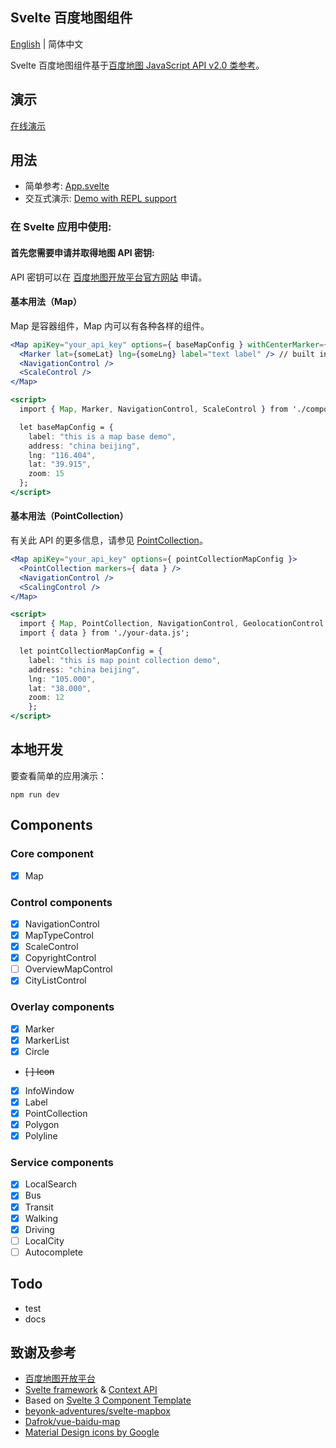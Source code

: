 ## Svelte 百度地图组件

[English](./README.md) | 简体中文

Svelte 百度地图组件基于[百度地图 JavaScript API v2.0 类参考](https://mapopen-pub-jsapi.bj.bcebos.com/jsapi/reference/jsapi_reference.html)。

## 演示

[在线演示](https://vulcangz.github.io/svelte-baidumaps/demo/)

## 用法

* 简单参考: [App.svelte](https://github.com/vulcangz/svelte-baidumaps/tree/master/src/App.svelte)
* 交互式演示: [Demo with REPL support](https://svelte.worldlink.com.cn/examples)

### 在 Svelte 应用中使用:

#### 首先您需要申请并取得地图 API 密钥:

API 密钥可以在 [百度地图开放平台官方网站](http://lbsyun.baidu.com/apiconsole/key) 申请。

#### 基本用法（Map）

Map 是容器组件，Map 内可以有各种各样的组件。

```jsx
<Map apiKey="your_api_key" options={ baseMapConfig } withCenterMarker={ true } >
  <Marker lat={someLat} lng={someLng} label="text label" /> // built in Marker component
  <NavigationControl />
  <ScaleControl />
</Map>

<script>
  import { Map, Marker, NavigationControl, ScaleControl } from './components/components.module.js'

  let baseMapConfig = {
    label: "this is a map base demo",
    address: "china beijing",
    lng: "116.404",
    lat: "39.915",
    zoom: 15
  };
</script>
```

#### 基本用法（PointCollection）

有关此 API 的更多信息，请参见 [PointCollection](http://lbsyun.baidu.com/cms/jsapi/reference/jsapi_reference.html#a3b21)。

```jsx
<Map apiKey="your_api_key" options={ pointCollectionMapConfig }>
  <PointCollection markers={ data } />
  <NavigationControl />
  <ScalingControl />
</Map>

<script>
  import { Map, PointCollection, NavigationControl, GeolocationControl } from './components/components.module.js'
  import { data } from './your-data.js';

  let pointCollectionMapConfig = {
    label: "this is map point collection demo",
    address: "china beijing",
    lng: "105.000",
    lat: "38.000",
    zoom: 12
	}; 
</script>
```

## 本地开发

要查看简单的应用演示：

`
npm run dev
`

## Components

### Core component

- [x] Map

### Control components
- [x] NavigationControl
- [x] MapTypeControl
- [x] ScaleControl
- [x] CopyrightControl
- [ ] OverviewMapControl
- [x] CityListControl

### Overlay components
- [x] Marker
- [x] MarkerList
- [x] Circle
- ~~[ ] Icon~~
- [x] InfoWindow
- [x] Label
- [x] PointCollection
- [x] Polygon
- [x] Polyline

### Service components
- [x] LocalSearch
- [x] Bus
- [x] Transit
- [x] Walking
- [x] Driving
- [ ] LocalCity
- [ ] Autocomplete

## Todo

* test
* docs

## 致谢及参考

* [百度地图开放平台](http://lbsyun.baidu.com/)
* [Svelte framework](https://svelte.dev/) & [Context API](https://svelte.dev/tutorial/context-api)
* Based on [Svelte 3 Component Template](https://github.com/YogliB/svelte-component-template)
* [beyonk-adventures/svelte-mapbox](https://github.com/beyonk-adventures/svelte-mapbox)
* [Dafrok/vue-baidu-map](https://github.com/Dafrok/vue-baidu-map)
* [Material Design icons by Google](https://github.com/google/material-design-icons)

